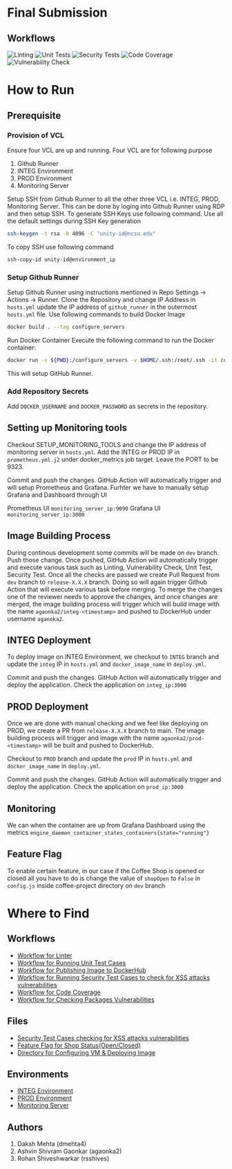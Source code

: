 # Final Submission

## Workflows
![Linting](https://github.ncsu.edu/dmehta4/devops-proposal/actions/workflows/lint.yml/badge.svg)
![Unit Tests](https://github.ncsu.edu/dmehta4/devops-proposal/actions/workflows/testcases.yml/badge.svg)
![Security Tests](https://github.ncsu.edu/dmehta4/devops-proposal/actions/workflows/security-tests.yml/badge.svg)
![Code Coverage](https://github.ncsu.edu/dmehta4/devops-proposal/actions/workflows/codecov.yml/badge.svg)
![Vulnerability Check](https://github.ncsu.edu/dmehta4/devops-proposal/actions/workflows/sonatype-check.yml/badge.svg)

# How to Run
## Prerequisite
### Provision of VCL
Ensure four VCL are up and running. Four VCL are for following purpose
1. Github Runner
2. INTEG Environment
3. PROD Environment
4. Monitoring Server

Setup SSH from Github Runner to all the other three VCL i.e. INTEG, PROD, Monitoring Server. This can be done by loging into Github Runner using RDP and then setup SSH. To generate SSH Keys use following command. Use all the default settings during SSH Key generation
```bash
ssh-keygen -t rsa -b 4096 -C "unity-id@ncsu.edu"
```
To copy SSH use following command
```bash
ssh-copy-id unity-id@environment_ip
```
### Setup Github Runner
Setup Github Runner using instructions mentioned in Repo Settings -> Actions -> Runner.
Clone the Repository and change IP Address in ```hosts.yml``` update the IP address of ```github_runner``` in the outermost ```hosts.yml``` file.
Use following commands to build Docker Image
```bash
docker build . --tag configure_servers
```
Run Docker Container
Execute the following command to run the Docker container:
```bash
docker run -v ${PWD}:/configure_servers -v $HOME/.ssh:/root/.ssh -it configure_servers
```
This will setup GitHub Runner.

### Add Repository Secrets
Add ```DOCKER_USERNAME``` and ```DOCKER_PASSWORD``` as secrets in the repository.


## Setting up Monitoring tools
Checkout SETUP_MONITORING_TOOLS and change the IP address of monitoring server in ```hosts.yml```. Add the INTEG or PROD IP in ```prometheus.yml.j2``` under docker_metrics job target. Leave the PORT to be 9323.

Commit and push the changes. GitHub Action will automatically trigger and will setup Prometheus and Grafana. Furhter we have to manually setup Grafana and Dashboard through UI

Prometheus UI ```monitoring_server_ip:9090```
Grafana UI ```monitoring_server_ip:3000```

## Image Building Process
During continous development some commits will be made on ```dev``` branch. Push those change. Once pushed, GitHub Action will automatically trigger and execute various task such as Linting, Vulnerability Check, Unit Test, Security Test. Once all the checks are passed we create Pull Request from ```dev``` branch to ```release-X.X.X``` branch. Doing so will again trigger Github Action that will execute various task before merging. To merge the changes one of the reviewer needs to approve the changes, and once changes are merged, the image building process will trigger which will build image with the name ```agaonka2/integ-<timestamp>``` and pushed to DockerHub under username ```aganoka2```.

## INTEG Deployment
To deploy image on INTEG Environment, we checkout to ```INTEG``` branch and update the ```integ``` IP in ```hosts.yml``` and ```docker_image_name``` in ```deploy.yml```.

Commit and push the changes. GitHub Action will automatically trigger and deploy the application. Check the application on ```integ_ip:3000```

## PROD Deployment
Once we are done with manual checking and we feel like deploying on PROD, we create a PR from ```release-X.X.X``` branch to main. The image building process will trigger and image with the name ```agaonka2/prod-<timestamp>``` will be built and pushed to DockerHub.

Checkout to ```PROD``` branch and update the ```prod``` IP in ```hosts.yml``` and ```docker_image_name``` in ```deploy.yml```.

Commit and push the changes. GitHub Action will automatically trigger and deploy the application. Check the application on ```prod_ip:3000```

## Monitoring
We can when the container are up from Grafana Dashboard using the metrics ```engine_daemon_container_states_containers{state="running"}```

## Feature Flag
To enable certain feature, in our case if the Coffee Shop is opened or closed all you have to do is change the value of ```shopOpen``` to ```False``` in ```config.js``` inside coffee-project directory on ```dev``` branch

# Where to Find
## Workflows
* [Workflow for Linter](https://github.ncsu.edu/dmehta4/devops-proposal/blob/main/.github/workflows/lint.yml)
* [Workflow for Running Unit Test Cases](https://github.ncsu.edu/dmehta4/devops-proposal/blob/main/.github/workflows/testcases.yml)
* [Workflow for Publishing Image to DockerHub](https://github.ncsu.edu/dmehta4/devops-proposal/blob/main/.github/workflows/build-docker-image-dev.yml)
* [Workflow for Running Security Test Cases to check for XSS attacks vulnerabilities](https://github.ncsu.edu/dmehta4/devops-proposal/blob/main/.github/workflows/security-tests.yml)
* [Workflow for Code Coverage](https://github.ncsu.edu/dmehta4/devops-proposal/blob/main/.github/workflows/codecov.yml)
* [Workflow for Checking Packages Vulnerabilities](https://github.ncsu.edu/dmehta4/devops-proposal/blob/main/.github/workflows/sonabot.yml)
## Files
* [Security Test Cases checking for XSS attacks vulnerabilities](https://github.ncsu.edu/dmehta4/devops-proposal/blob/main/coffee-project/test/app.securitytest.js)
* [Feature Flag for Shop Status(Open/Closed)](https://github.ncsu.edu/dmehta4/devops-proposal/blob/main/coffee-project/config.js)
* [Directory for Configuring VM & Deploying Image](https://github.ncsu.edu/dmehta4/devops-proposal/tree/main/deploy)
## Environments
* [INTEG Environment](https://github.ncsu.edu/dmehta4/devops-proposal/tree/INTEG)
* [PROD Environment](https://github.ncsu.edu/dmehta4/devops-proposal/tree/PROD)
* [Monitoring Server](https://github.ncsu.edu/dmehta4/devops-proposal/tree/SETUP_MONITORING_SERVER)
## Authors
1. Daksh Mehta (dmehta4)
2. Ashvin Shivram Gaonkar (agaonka2)
3. Rohan Shiveshwarkar (rsshives)
